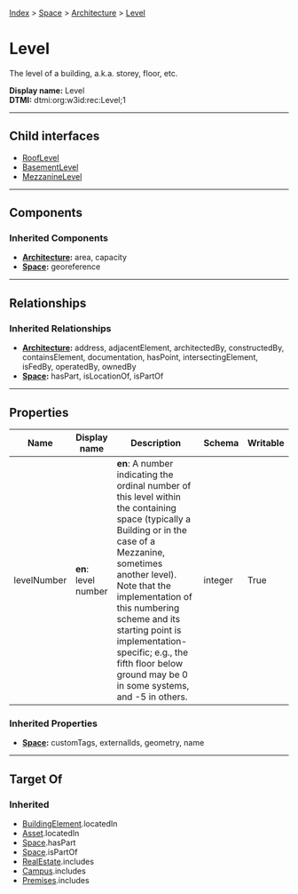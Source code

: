 [Index](../../../index.md) > [Space](../../Space.md) > [Architecture](../Architecture.md) > [Level](#)
# Level

The level of a building, a.k.a. storey, floor, etc.


**Display name:** Level<br />
**DTMI:** dtmi:org:w3id:rec:Level;1

---

## Child interfaces
* [RoofLevel](RoofLevel.md)
* [BasementLevel](BasementLevel.md)
* [MezzanineLevel](MezzanineLevel.md)

---

## Components

### Inherited Components
* **[Architecture](../Architecture.md):** area, capacity
* **[Space](../../Space.md):** georeference

---

## Relationships

### Inherited Relationships
* **[Architecture](../Architecture.md):** address, adjacentElement, architectedBy, constructedBy, containsElement, documentation, hasPoint, intersectingElement, isFedBy, operatedBy, ownedBy
* **[Space](../../Space.md):** hasPart, isLocationOf, isPartOf

---

## Properties

|Name|Display name|Description|Schema|Writable|
|-|-|-|-|-|
|levelNumber|**en**: level number|**en**: A number indicating the ordinal number of this level within the containing space (typically a Building or in the case of a Mezzanine, sometimes another level). Note that the implementation of this numbering scheme and its starting point is implementation-specific; e.g., the fifth floor below ground may be 0 in some systems, and -5 in others.|integer|True|
### Inherited Properties
* **[Space](../../Space.md):** customTags, externalIds, geometry, name

---

## Target Of
### Inherited
* [BuildingElement](../../../BuildingElement/BuildingElement.md).locatedIn
* [Asset](../../../Asset/Asset.md).locatedIn
* [Space](../../Space.md).hasPart
* [Space](../../Space.md).isPartOf
* [RealEstate](../../../Collection/RealEstate.md).includes
* [Campus](../../../Collection/Campus.md).includes
* [Premises](../../../Collection/Premises.md).includes
